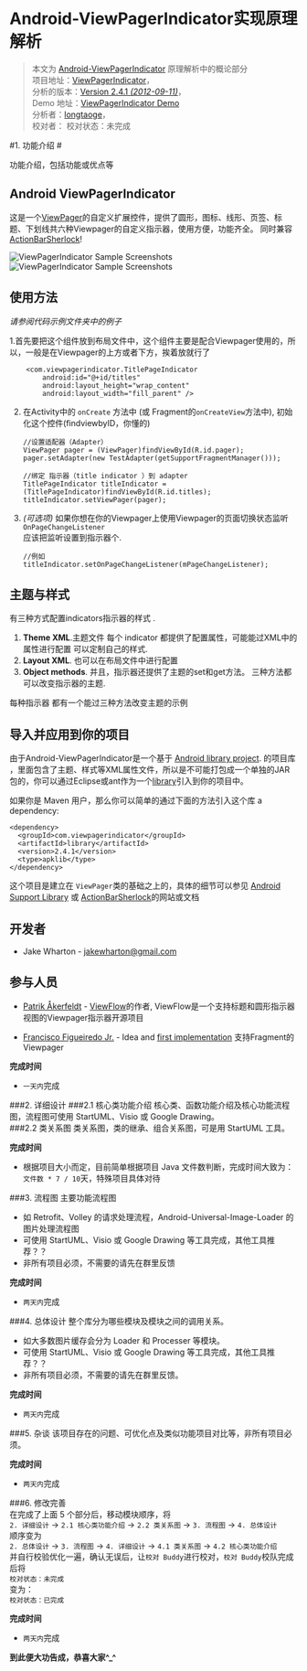 Android-ViewPagerIndicator实现原理解析
====================================
> 本文为 [Android-ViewPagerIndicator](https://github.com/JakeWharton/Android-ViewPagerIndicator) 原理解析中的概论部分  
> 项目地址：[ViewPagerIndicator](https://github.com/JakeWharton/Android-ViewPagerIndicator)，  
> 分析的版本：[Version 2.4.1 *(2012-09-11)*](https://github.com/JakeWharton/Android-ViewPagerIndicator)，  
> Demo 地址：[ViewPagerIndicator Demo](https://github.com/android-cn/android-open-project-analysis/tree/master/view_pager_indicator_longtaoge/ListSamples)    
> 分析者：[longtaoge](https://github.com/longtaoge)，  
> 校对者：[](https://github.com/longtaoge) 
> 校对状态：未完成   

 

#1. 功能介绍   #

功能介绍，包括功能或优点等  

## Android ViewPagerIndicator ##

这是一个[ViewPager][2]的自定义扩展控件，提供了圆形，图标、线形、页签、标题、下划线共六种Viewpager的自定义指示器，使用方便，功能齐全。 同时兼容 [ActionBarSherlock][3]!

![ViewPagerIndicator Sample Screenshots][11]
![ViewPagerIndicator Sample Screenshots][9]


## 使用方法 ##

*请参阅代码示例文件夹中的例子*

  1.首先要把这个组件放到布局文件中，这个组件主要是配合Viewpager使用的，所以，一般是在Viewpager的上方或者下方，挨着放就行了

        <com.viewpagerindicator.TitlePageIndicator
            android:id="@+id/titles"
            android:layout_height="wrap_content"
            android:layout_width="fill_parent" />

  2. 在Activity中的 `onCreate` 方法中 (或 Fragment的`onCreateView`方法中), 初始化这个控件(findviewbyID，你懂的)
    

         //设置适配器（Adapter）
         ViewPager pager = (ViewPager)findViewById(R.id.pager);
         pager.setAdapter(new TestAdapter(getSupportFragmentManager()));  

         //绑定 指示器（title indicator ）到 adapter
         TitlePageIndicator titleIndicator = (TitlePageIndicator)findViewById(R.id.titles);
         titleIndicator.setViewPager(pager);

  3. *(可选项)* 如果你想在你的Viewpager上使用Viewpager的页面切换状态监听 `OnPageChangeListener`  
     应该把监听设置到指示器个.

         //例如
         titleIndicator.setOnPageChangeListener(mPageChangeListener);


## 主题与样式 ##
有三种方式配置indicators指示器的样式 .

 1. **Theme XML**.主题文件 每个 indicator 都提供了配置属性，可能能过XML中的属性进行配置
    可以定制自己的样式.
 2. **Layout XML**. 也可以在布局文件中进行配置
 3. **Object methods**. 并且，指示器还提供了主题的set和get方法。
    三种方法都可以改变指示器的主题.


每种指示器 都有一个能过三种方法改变主题的示例


## 导入并应用到你的项目 ##

由于Android-ViewPagerIndicator是一个基于 [Android library project][7]. 的项目库
，里面包含了主题、样式等XML属性文件，所以是不可能打包成一个单独的JAR包的，你可以通过Eclipse或ant作为一个[library][8]引入到你的项目中。

如果你是 Maven 用户，那么你可以简单的通过下面的方法引入这个库
a dependency:

    <dependency>
      <groupId>com.viewpagerindicator</groupId>
      <artifactId>library</artifactId>
      <version>2.4.1</version>
      <type>apklib</type>
    </dependency>

这个项目是建立在 `ViewPager`类的基础之上的，具体的细节可以参见
[Android Support Library][2] 或 [ActionBarSherlock][3]的网站或文档




## 开发者 ##

 * Jake Wharton - <jakewharton@gmail.com>
## 参与人员 ##
 * [Patrik Åkerfeldt][1] - [ViewFlow][4]的作者, ViewFlow是一个支持标题和圆形指示器视图的Viewpager指示器开源项目
 
 * [Francisco Figueiredo Jr.][5] - Idea and [first implementation][6] 支持Fragment的Viewpager

 [1]: https://github.com/pakerfeldt
 [2]: http://developer.android.com/sdk/compatibility-library.html
 [3]: http://actionbarsherlock.com
 [4]: https://github.com/pakerfeldt/android-viewflow
 [5]: https://github.com/franciscojunior
 [6]: https://gist.github.com/1122947
 [7]: http://developer.android.com/guide/developing/projects/projects-eclipse.html
 [8]: http://developer.android.com/guide/developing/projects/projects-eclipse.html#ReferencingLibraryProject
 [9]: https://raw.github.com/JakeWharton/Android-ViewPagerIndicator/master/sample/screens.png
 [10]: https://play.google.com/store/apps/details?id=com.viewpagerindicator.sample  
 [11]: https://play.google.com/store/apps/details?id=com.viewpagerindicator.sample










































**完成时间**  
- `一天内`完成  

###2. 详细设计
###2.1 核心类功能介绍
核心类、函数功能介绍及核心功能流程图，流程图可使用 StartUML、Visio 或 Google Drawing。  
###2.2 类关系图
类关系图，类的继承、组合关系图，可是用 StartUML 工具。  

**完成时间**  
- 根据项目大小而定，目前简单根据项目 Java 文件数判断，完成时间大致为：`文件数 * 7 / 10`天，特殊项目具体对待  

###3. 流程图
主要功能流程图  
- 如 Retrofit、Volley 的请求处理流程，Android-Universal-Image-Loader 的图片处理流程图  
- 可使用 StartUML、Visio 或 Google Drawing 等工具完成，其他工具推荐？？  
- 非所有项目必须，不需要的请先在群里反馈  

**完成时间**  
- `两天内`完成  

###4. 总体设计
整个库分为哪些模块及模块之间的调用关系。  
- 如大多数图片缓存会分为 Loader 和 Processer 等模块。  
- 可使用 StartUML、Visio 或 Google Drawing 等工具完成，其他工具推荐？？  
- 非所有项目必须，不需要的请先在群里反馈。  

**完成时间**  
- `两天内`完成  

###5. 杂谈
该项目存在的问题、可优化点及类似功能项目对比等，非所有项目必须。  

**完成时间**  
- `两天内`完成  

###6. 修改完善  
在完成了上面 5 个部分后，移动模块顺序，将  
`2. 详细设计` -> `2.1 核心类功能介绍` -> `2.2 类关系图` -> `3. 流程图` -> `4. 总体设计`  
顺序变为  
`2. 总体设计` -> `3. 流程图` -> `4. 详细设计` -> `4.1 类关系图` -> `4.2 核心类功能介绍`  
并自行校验优化一遍，确认无误后，让`校对 Buddy`进行校对，`校对 Buddy`校队完成后将  
`校对状态：未完成`  
变为：  
`校对状态：已完成`  

**完成时间**  
- `两天内`完成  

**到此便大功告成，恭喜大家^_^**  
